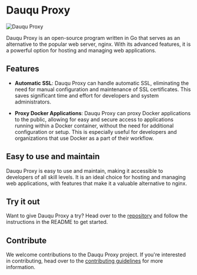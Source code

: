 # Dauqu Proxy

![Dauqu Proxy](https://img.shields.io/badge/Dauqu-Proxy-blue)

Dauqu Proxy is an open-source program written in Go that serves as an alternative to the popular web server, nginx. With its advanced features, it is a powerful option for hosting and managing web applications.

## Features

- **Automatic SSL**: Dauqu Proxy can handle automatic SSL, eliminating the need for manual configuration and maintenance of SSL certificates. This saves significant time and effort for developers and system administrators.

- **Proxy Docker Applications**: Dauqu Proxy can proxy Docker applications to the public, allowing for easy and secure access to applications running within a Docker container, without the need for additional configuration or setup. This is especially useful for developers and organizations that use Docker as a part of their workflow.

## Easy to use and maintain
Dauqu Proxy is easy to use and maintain, making it accessible to developers of all skill levels. It is an ideal choice for hosting and managing web applications, with features that make it a valuable alternative to nginx.

## Try it out
Want to give Dauqu Proxy a try? Head over to the [repository](https://github.com/dauqu/Dauqu-Proxy) and follow the instructions in the README to get started.

## Contribute
We welcome contributions to the Dauqu Proxy project. If you're interested in contributing, head over to the [contributing guidelines](https://github.com/dauqu/Dauqu-Proxy/blob/master/CONTRIBUTING.md) for more information.

